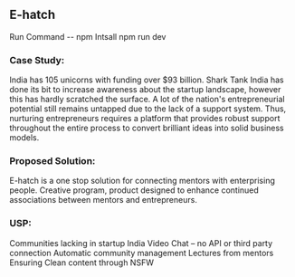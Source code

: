 ## E-hatch ##

Run Command -- npm Intsall
npm run dev


### Case Study:
India has 105 unicorns with funding over $93 billion. Shark Tank India has done its bit to increase awareness about the startup landscape, however this has hardly scratched the surface. A lot of the nation's entrepreneurial potential still remains untapped due to the lack of a support system. Thus, nurturing entrepreneurs requires a platform that provides robust support throughout the entire process to convert brilliant ideas into solid business models.

### Proposed Solution:
E-hatch is a one stop solution for connecting mentors with enterprising people. Creative program, product designed to enhance continued associations between mentors and entrepreneurs.

### USP:
Communities lacking in startup India
Video Chat – no API or third party connection 
Automatic community management 
Lectures from mentors
Ensuring Clean content through NSFW

